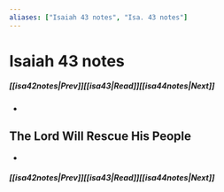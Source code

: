 ```yaml
---
aliases: ["Isaiah 43 notes", "Isa. 43 notes"]
---
```

# Isaiah 43 notes
##### <span class=arrow-left></span>[[isa42notes|Prev]]<span class=navigation-separator></span>[[isa43|Read]]<span class=navigation-separator></span>[[isa44notes|Next]]<span class=arrow-right></span>
- 
## The Lord Will Rescue His People
- 
##### <span class=arrow-left></span>[[isa42notes|Prev]]<span class=navigation-separator></span>[[isa43|Read]]<span class=navigation-separator></span>[[isa44notes|Next]]<span class=arrow-right></span>